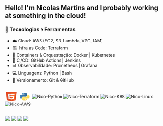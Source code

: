 ## Hello! I'm Nicolas Martins and I probably working at something in the cloud! 


### 🔧 Tecnologias e Ferramentas  
- ☁️ Cloud: AWS (EC2, S3, Lambda, VPC, IAM) 
- 🏗️ Infra as Code: Terraform
- 🐳 Containers & Orquestração: Docker | Kubernetes  
- 🔄 CI/CD: GitHub Actions | Jenkins  
- 📊 Observabilidade: Prometheus | Grafana
- 💻 Linguagens: Python | Bash
- 📜 Versionamento: Git & GitHub  

<div style="display: inline_block"><br>
  <img align="center" alt="Nico-HTML" height="30" width="40" src="https://raw.githubusercontent.com/devicons/devicon/master/icons/html5/html5-original.svg">
  <img align="center" alt="Nico-Python" height="30" width="40" src="https://raw.githubusercontent.com/devicons/devicon/master/icons/python/python-original.svg">
  <img align="center" alt="Nico-Python" height="30" width="40"
src="https://cdn.jsdelivr.net/gh/devicons/devicon@latest/icons/terraform/terraform-original.svg">
  <img align="center" alt="Nico-Terraform" height="30" width="40"
src="https://cdn.jsdelivr.net/gh/devicons/devicon@latest/icons/docker/docker-original.svg">
  <img align="center" alt="Nico-K8S" height="30" width="40"
src="https://cdn.jsdelivr.net/gh/devicons/devicon@latest/icons/kubernetes/kubernetes-original.svg">
  <img align="center" alt="Nico-Linux" height="30" width="40"
src="https://cdn.jsdelivr.net/gh/devicons/devicon@latest/icons/linux/linux-original.svg">
  <img align="center" alt="Nico-AWS" height="30" width="40"
  <img align="center" alt="Nico-AWS" height="30" width="40"
src="https://cdn.jsdelivr.net/gh/devicons/devicon@latest/icons/amazonwebservices/amazonwebservices-plain-wordmark.svg">


</div>

  ##

<div> 
  <a href="https://www.instagram.com/_nicolas.imartinss/" target="_blank"><img src="https://img.shields.io/badge/-Instagram-%23E4405F?style=for-the-badge&logo=instagram&logoColor=white" target="_blank"></a>
  <a href = "mailto:nicolas.inaciomm@gmail.com"><img src="https://img.shields.io/badge/-Gmail-%23333?style=for-the-badge&logo=gmail&logoColor=white" target="_blank"></a>
  <a href="https://www.linkedin.com/in/nicolasimartins/" target="_blank"><img src="https://img.shields.io/badge/-LinkedIn-%230077B5?style=for-the-badge&logo=linkedin&logoColor=white" target="_blank"></a> 
  <a href="https://medium.com/@nicolas.inaciomm" target="_blank"><img src="https://img.shields.io/badge/Medium-12100E?style=for-the-badge&logo=medium&logoColor=white" target="_blank"></a> 
  
</div>
